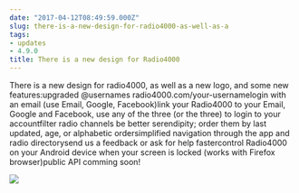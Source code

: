 ```yaml
---
date: "2017-04-12T08:49:59.000Z"
slug: there-is-a-new-design-for-radio4000-as-well-as-a
tags:
- updates
- 4.9.0
title: There is a new design for Radio4000
---
```


There is a new design for radio4000, as well as a new logo, and some new features:upgraded @usernames radio4000.com/your-usernamelogin with an email (use Email, Google, Facebook)link your Radio4000 to your Email, Google and Facebook, use any of the three (or the three) to login to your accountfilter radio channels be better serendipity; order them by last updated, age, or alphabetic ordersimplified navigation through the app and radio directorysend us a feedback or ask for help fastercontrol Radio4000 on your Android device when your screen is locked (works with Firefox browser)public API comming soon!

![](/images/tumblr_ooagjb7R0f1tmsbyro1_r1_1280.jpg)

